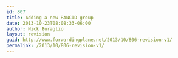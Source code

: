 ```yaml
---
id: 807
title: Adding a new RANCID group
date: 2013-10-23T08:08:33-06:00
author: Nick Buraglio
layout: revision
guid: http://www.forwardingplane.net/2013/10/806-revision-v1/
permalink: /2013/10/806-revision-v1/
---
```

